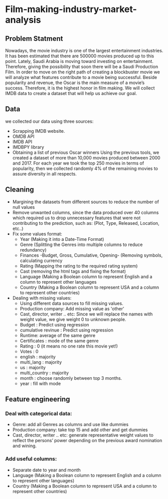# Film-making-industry-market-analysis

## Problem Statment
Nowadays, the movie industry is one of the largest entertainment industries. It has been estimated that there are 500000 movies produced up to this point. Lately, Saudi Arabia is moving toward investing on entertainment. Therefore, giving the possibility that soon there will be a Saudi Production Film. In order to move on the right path of creating a blockbuster movie we will analyze what features contribute to a movie being successful. Beside popularity and revenue, the Oscar is the main measure of a movie’s success. Therefore, it is the highest honor in film making. We will collect IMDB data to create a dataset that will help us achieve our goal.

## Data
we collected our data using three sources:

- Scrapping IMDB website.
- OMDB API
- IMDB API
- IMDBPY library
- Obtaining a list of previous Oscar winners 
Using the previous tools, we created a dataset of more than 10,000 movies produced between 2000 and 2017. For each year we took the top 250 movies in terms of popularity, then we collected randomly 4% of the remaining movies to assure diversity in all respects.

## Cleaning
-	Margining the datasets from different sources to reduce the number of null values 
-	Remove unwanted columns, since the data produced over 40 columns which required us to drop unnecessary features that were not contributing to the prediction, such as: (Plot,	Type,	Released,	Location,	etc..)
- Fix some values format:
  - Year (Making it into a Date-Time Format)
  - Genre (Splitting the Genres into multiple columns to reduce redundancy)
  - Finances -Budget, Gross, Cumulative, Opening- (Removing symbols, calculating currency
  - Rating (Mapping the rating to the required rating system)
  - Cast (removing the html tags and fixing the format)
  - Language (Making a Boolean column to represent English and a column to represent other languages
  - Country (Making a Boolean column to represent USA and a column to represent other countries)
- Dealing with missing values:
  - Using different data sources to fill missing values.
  - Production company: Add missing value as 'other'
  - Cast, director, writer .. etc: Since we will replace the names with weight value, we give weight 0 to unknown people.
  - Budget : Predict using regression 
  - cumulative revinue : Predict using regression 
  - Runtime:  average of the same genre 
  - Certificates : mode of the same genre 
  - Rating   :   0 (it means no one rate this movie yet!) 
  - Votes   :  0 
  - english  :  majority 
  - multi_lang   : majority
  - us   : majority
  - multi_country   : majority
  - month : choose randomly between top 3 months.
  - year :  fill with mode  
  
## Feature engineering

### Deal with categorical data:
- Genre: add all Genres as columns and use like dummies
- Production company: take top 15 and add other and get dummies
- Cast, director, writer .. etc: generate representative weight values to reflect the persons’ power depending on the previous award nomination and wining.
### Add useful columns:
-	Separate date to year and month 
- Language (Making a Boolean column to represent English and a column to represent other languages)
- Country (Making a Boolean column to represent USA and a column to represent other countries)


